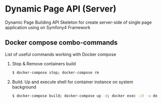 Dynamic Page API (Server)
=========================

Dynamic Page Building API Skeleton for create server-side of single page application using on Symfony4 Framework

## Docker compose combo-commands

List of useful commands working with Docker compose

1. Stop & Remove containers build
    ```bash
    $ docker-compose stop; docker-compose rm
    ```

1. Build. Up and execute shell for container instance on system background
    ```bash
    $ docker-compose build; docker-compose up -d; docker exec -it -u dev php bash
    ```
